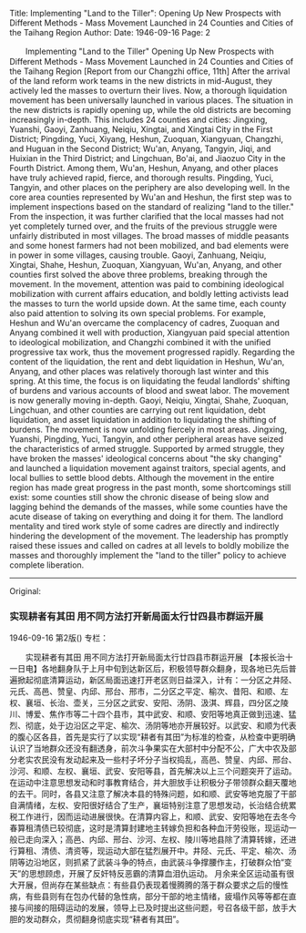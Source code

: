 Title: Implementing "Land to the Tiller": Opening Up New Prospects with Different Methods - Mass Movement Launched in 24 Counties and Cities of the Taihang Region
Author:
Date: 1946-09-16
Page: 2

　　Implementing "Land to the Tiller"
    Opening Up New Prospects with Different Methods - Mass Movement Launched in 24 Counties and Cities of the Taihang Region
    [Report from our Changzhi office, 11th] After the arrival of the land reform work teams in the new districts in mid-August, they actively led the masses to overturn their lives. Now, a thorough liquidation movement has been universally launched in various places. The situation in the new districts is rapidly opening up, while the old districts are becoming increasingly in-depth. This includes 24 counties and cities: Jingxing, Yuanshi, Gaoyi, Zanhuang, Neiqiu, Xingtai, and Xingtai City in the First District; Pingding, Yuci, Xiyang, Heshun, Zuoquan, Xiangyuan, Changzhi, and Huguan in the Second District; Wu'an, Anyang, Tangyin, Jiqi, and Huixian in the Third District; and Lingchuan, Bo'ai, and Jiaozuo City in the Fourth District. Among them, Wu'an, Heshun, Anyang, and other places have truly achieved rapid, fierce, and thorough results. Pingding, Yuci, Tangyin, and other places on the periphery are also developing well. In the core area counties represented by Wu'an and Heshun, the first step was to implement inspections based on the standard of realizing "land to the tiller." From the inspection, it was further clarified that the local masses had not yet completely turned over, and the fruits of the previous struggle were unfairly distributed in most villages. The broad masses of middle peasants and some honest farmers had not been mobilized, and bad elements were in power in some villages, causing trouble. Gaoyi, Zanhuang, Neiqiu, Xingtai, Shahe, Heshun, Zuoquan, Xiangyuan, Wu'an, Anyang, and other counties first solved the above three problems, breaking through the movement. In the movement, attention was paid to combining ideological mobilization with current affairs education, and boldly letting activists lead the masses to turn the world upside down. At the same time, each county also paid attention to solving its own special problems. For example, Heshun and Wu'an overcame the complacency of cadres, Zuoquan and Anyang combined it well with production, Xiangyuan paid special attention to ideological mobilization, and Changzhi combined it with the unified progressive tax work, thus the movement progressed rapidly. Regarding the content of the liquidation, the rent and debt liquidation in Heshun, Wu'an, Anyang, and other places was relatively thorough last winter and this spring. At this time, the focus is on liquidating the feudal landlords' shifting of burdens and various accounts of blood and sweat labor. The movement is now generally moving in-depth. Gaoyi, Neiqiu, Xingtai, Shahe, Zuoquan, Lingchuan, and other counties are carrying out rent liquidation, debt liquidation, and asset liquidation in addition to liquidating the shifting of burdens. The movement is now unfolding fiercely in most areas. Jingxing, Yuanshi, Pingding, Yuci, Tangyin, and other peripheral areas have seized the characteristics of armed struggle. Supported by armed struggle, they have broken the masses' ideological concerns about "the sky changing" and launched a liquidation movement against traitors, special agents, and local bullies to settle blood debts.
    Although the movement in the entire region has made great progress in the past month, some shortcomings still exist: some counties still show the chronic disease of being slow and lagging behind the demands of the masses, while some counties have the acute disease of taking on everything and doing it for them. The landlord mentality and tired work style of some cadres are directly and indirectly hindering the development of the movement. The leadership has promptly raised these issues and called on cadres at all levels to boldly mobilize the masses and thoroughly implement the "land to the tiller" policy to achieve complete liberation.



<hr /> 

Original: 


### 实现耕者有其田  用不同方法打开新局面太行廿四县市群运开展

1946-09-16
第2版()
专栏：

　　实现耕者有其田
    用不同方法打开新局面太行廿四县市群运开展
    【本报长治十一日电】各地翻身队于上月中旬到达新区后，积极领导群众翻身，现各地已先后普遍掀起彻底清算运动，新区局面迅速打开老区则日益深入，计有：一分区之井陉、元氏、高邑、赞皇、内邱、邢台、邢市，二分区之平定、榆次、昔阳、和顺、左权、襄垣、长治、壶关，三分区之武安、安阳、汤阴、汲淇、辉县，四分区之陵川、博爱、焦作市等二十四个县市，其中武安、和顺、安阳等地真正做到迅速、猛烈、彻底，处于边沿区之平定、榆次、汤阴等地亦开展较好。以武安、和顺为代表的腹心区各县，首先是实行了以实现“耕者有其田”为标准的检查，从检查中更明确认识了当地群众还没有翻透身，前次斗争果实在大部村中分配不公，广大中农及部分老实农民没有发动起来及一些村子坏分子当权捣乱，高邑、赞皇、内邱、邢台、沙河、和顺、左权、襄垣、武安、安阳等县，首先解决以上三个问题突开了运动。在运动中注意思想发动和时事教育结合，并大胆放手让积极分子带领群众翻天覆地的去干。同时，各县又注意了解决本县的特殊问题，如和顺、武安等地克服了干部自满情绪，左权、安阳很好结合了生产，襄垣特别注意了思想发动，长治结合统累税工作进行，因而运动进展很快。在清算内容上，和顺、武安、安阳等地在去冬今春算租清债已较彻底，这时是清算封建地主转嫁负担和各种血汗劳役账，现运动一般已走向深入；高邑、内邱、邢台、沙河、左权、陵川等地县除了清算转嫁，还进行算租、清债、清资等，现运动大部在猛烈展开中。井陉、元氏、平定、榆次、汤阴等边沿地区，则抓紧了武装斗争的特点，由武装斗争撑腰作主，打破群众怕“变天”的思想顾虑，开展了反奸特反恶霸的清算血泪仇运动。
    月余来全区运动虽有很大开展，但尚存在某些缺点：有些县仍表现着慢腾腾的落于群众要求之后的慢性病，有些县则有在包办代替的急性病，部分干部的地主情绪，疲塌作风等等都在直接与间接的阻碍运动的发展，领导上已及时提出这些问题，号召各级干部，放手大胆的发动群众，贯彻翻身彻底实现“耕者有其田”。
